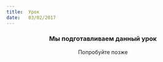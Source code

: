 ```yaml
---
title:  Урок
date:   03/02/2017
---
```


### <center>Мы подготавливаем данный урок</center>
<center>Попробуйте позже</center>
